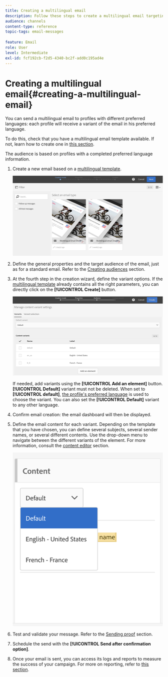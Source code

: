 ```yaml
---
title: Creating a multilingual email
description: Follow these steps to create a multilingual email targeting recipients with different preferred languages.
audience: channels
content-type: reference
topic-tags: email-messages

feature: Email
role: User
level: Intermediate
exl-id: fcf192cb-f2d5-4340-bc2f-add0c195ad4e
---
```

# Creating a multilingual email{#creating-a-multilingual-email}

You can send a multilingual email to profiles with different preferred languages: each profile will receive a variant of the email in his preferred language.

To do this, check that you have a multilingual email template available. If not, learn how to create one in [this section](../../channels/using/multilingual-messages-template.md).

The audience is based on profiles with a completed preferred language information.

1. Create a new email based on a [multilingual template](../../channels/using/multilingual-messages-template.md).

   ![](assets/multi_create1.png)

1. Define the general properties and the target audience of the email, just as for a standard email. Refer to the [Creating audiences](../../audiences/using/creating-audiences.md) section.
1. At the fourth step in the creation wizard, define the variant options. If the [multilingual template](../../channels/using/multilingual-messages-template.md) already contains all the right parameters, you can directly click on the **[!UICONTROL Create]** button.

   ![](assets/multi_create4.png)

   If needed, add variants using the **[!UICONTROL Add an element]** button. **[!UICONTROL Default]** variant must not be deleted. When set to **[!UICONTROL default]**, [the profile's preferred language](../../audiences/using/creating-profiles.md) is used to choose the variant. You can also set the **[!UICONTROL Default]** variant to any other language.

1. Confirm email creation: the email dashboard will then be displayed.
1. Define the email content for each variant. Depending on the template that you have chosen, you can define several subjects, several sender names, or several different contents. Use the drop-down menu to navigate between the different variants of the element. For more information, consult the [content editor](../../designing/using/designing-content-in-adobe-campaign.md) section.

   ![](assets/multi_selectcontent.png)

1. Test and validate your message. Refer to the [Sending proof](../../sending/using/sending-proofs.md) section.
1. Schedule the send with the **[!UICONTROL Send after confirmation option]**.
1. Once your email is sent, you can access its logs and reports to measure the success of your campaign. For more on reporting, refer to [this section](../../reporting/using/about-dynamic-reports.md).

